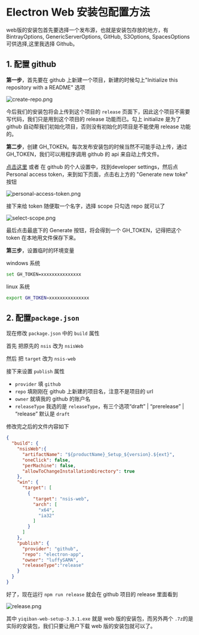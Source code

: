 # Electron Web 安装包配置方法

  web版的安装包首先要选择一个发布源，也就是安装包存放的地方，有 BintrayOptions, GenericServerOptions, GitHub, S3Options, SpacesOptions 可供选择,这里我选择 Github。

## 1. 配置 github

  **第一步**，首先要在 github 上新建一个项目，新建的时候勾上"Initialize this repository with a README" 选项

  ![create-repo.png](https://i.loli.net/2018/09/08/5b938b677e0ca.png)

  今后我们的安装包将会上传到这个项目的 `release` 页面下，因此这个项目不需要写代码，我们只是用到这个项目的 release 功能而已。勾上 initialize 是为了 github 自动帮我们初始化项目，否则没有初始化的项目是不能使用 release 功能的。

  **第二步**，创建 GH_TOKEN。每次发布安装包的时候当然不可能手动上传，通过 GH_TOKEN，我们可以用程序调用 github 的 api 来自动上传文件。
  
  <a href="https://github.com/settings/tokens" target="_blank">点击这里</a> 或者 在 github 的个人设置中，找到developer settings，然后点 Personal access token，来到如下页面，点击右上方的 "Generate new toke" 按钮 

  ![personal-access-token.png](https://i.loli.net/2018/09/08/5b938b67648ed.png)

  接下来给 token 随便取一个名字，选择 scope 只勾选 repo 就可以了

  ![select-scope.png](https://i.loli.net/2018/09/08/5b938b678112c.png)

  最后点击最底下的 Generate 按钮，将会得到一个 GH_TOKEN，记得把这个 token 在本地用文件保存下来。

  **第三步**，设置临时的环境变量

  windows 系统

  ``` bash
  set GH_TOKEN=xxxxxxxxxxxxxxx
  ```
  linux 系统

  ``` bash
  export GH_TOKEN=xxxxxxxxxxxxxxx
  ```

## 2. 配置`package.json`

  现在修改 `package.json` 中的 `build` 属性

  首先 把原先的 `nsis` 改为 `nsisWeb`

  然后 把 `target` 改为 `nsis-web`

  接下来设置 `publish` 属性

  * `provider` 填 `github`
  * `repo` 填刚刚在 github 上新建的项目名，注意不是项目的 url
  * `owner` 就填我的 github 的账户名
  * `releaseType` 我选的是 `releaseType`，有三个选项“draft” | “prerelease” | “release” 默认是 `draft`

  修改完之后的文件内容如下 

```json
{
  "build": {
    "nsisWeb":{
      "artifactName": "${productName}_Setup_${version}.${ext}",
      "oneClick": false,
      "perMachine": false,
      "allowToChangeInstallationDirectory": true
    },
    "win": {
      "target": [
        {
          "target": "nsis-web",
          "arch": [
            "x64",
            "ia32"
          ]
        }
      ]
    },
    "publish": {
      "provider": "github",
      "repo": "electron-app",
      "owner": "luffySAMA",
      "releaseType":"release"
    }
  }
}
```

  好了，现在运行 `npm run release` 就会在 github 项目的 release 里面看到

![release.png](https://i.loli.net/2018/09/08/5b938b6775d8e.png)
  
  其中 `yiqiban-web-setup-3.3.1.exe` 就是 web 版的安装包，而另外两个 `.7z`的是实际的安装包，我们只要让用户下载 web 版的安装包就可以了。